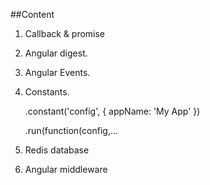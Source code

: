 ##Content

1. Callback & promise

2. Angular digest.

3. Angular Events.

4. Constants.

    .constant('config', {
        appName: 'My App'
    })
    
    .run(function(config,...    


5. Redis database

6. Angular middleware
